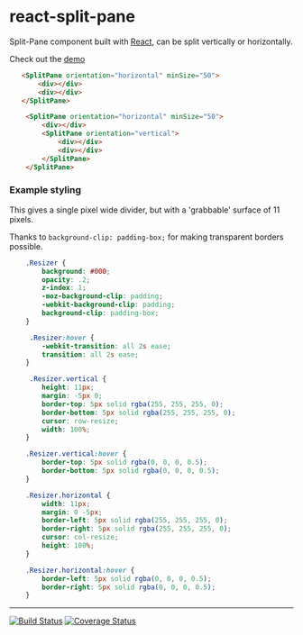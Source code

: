 # react-split-pane

Split-Pane component built with [React](http://facebook.github.io/react), can be split vertically or horizontally.

Check out the [demo](http://zonked-knife.surge.sh/)


```html
   <SplitPane orientation="horizontal" minSize="50">
       <div></div>
       <div></div>
   </SplitPane>
```

```html
    <SplitPane orientation="horizontal" minSize="50">
        <div></div>
        <SplitPane orientation="vertical">
            <div></div>
            <div></div>
        </SplitPane>
    </SplitPane>
```

### Example styling

This gives a single pixel wide divider, but with a 'grabbable' surface of 11 pixels.

Thanks to ```background-clip: padding-box;``` for making transparent borders possible.


```css
    .Resizer {
        background: #000;
        opacity: .2;
        z-index: 1;
        -moz-background-clip: padding;
        -webkit-background-clip: padding;
        background-clip: padding-box;
    }

     .Resizer:hover {
        -webkit-transition: all 2s ease;
        transition: all 2s ease;
    }

     .Resizer.vertical {
        height: 11px;
        margin: -5px 0;
        border-top: 5px solid rgba(255, 255, 255, 0);
        border-bottom: 5px solid rgba(255, 255, 255, 0);
        cursor: row-resize;
        width: 100%;
    }

    .Resizer.vertical:hover {
        border-top: 5px solid rgba(0, 0, 0, 0.5);
        border-bottom: 5px solid rgba(0, 0, 0, 0.5);
    }

    .Resizer.horizontal {
        width: 11px;
        margin: 0 -5px;
        border-left: 5px solid rgba(255, 255, 255, 0);
        border-right: 5px solid rgba(255, 255, 255, 0);
        cursor: col-resize;
        height: 100%;
    }

    .Resizer.horizontal:hover {
        border-left: 5px solid rgba(0, 0, 0, 0.5);
        border-right: 5px solid rgba(0, 0, 0, 0.5);
    }
 ```

***

[![Build Status](https://travis-ci.org/tomkp/react-split-pane.png)](https://travis-ci.org/tomkp/react-split-pane)
[![Coverage Status](https://coveralls.io/repos/tomkp/react-split-pane/badge.svg)](https://coveralls.io/r/tomkp/react-split-pane)

